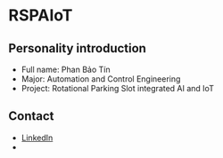 # RSPAIoT
## Personality introduction
- Full name: Phan Bảo Tín
- Major: Automation and Control Engineering
- Project: Rotational Parking Slot integrated AI and IoT
## Contact
- [LinkedIn](https://www.linkedin.com/in/ben-phan-30187b375/)
- 
